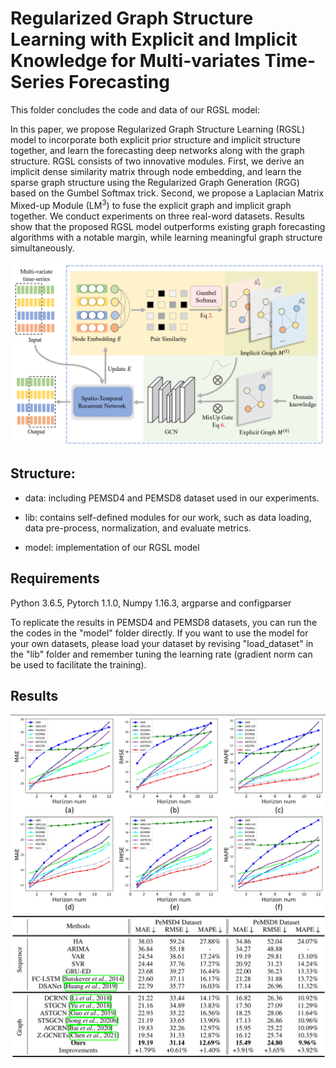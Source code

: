 # Regularized Graph Structure Learning with Explicit and Implicit Knowledge for Multi-variates Time-Series Forecasting

This folder concludes the code and data of our RGSL model:

In this paper, we propose Regularized Graph Structure Learning (RGSL) model to incorporate both explicit prior structure and implicit structure together, and learn the forecasting deep networks along with the graph structure. RGSL consists of two innovative modules. First, we derive an implicit dense similarity matrix through node embedding, and learn the sparse graph structure using the Regularized Graph Generation (RGG) based on the Gumbel Softmax trick. Second, we propose a Laplacian Matrix Mixed-up Module (LM$^3$) to fuse the explicit graph and implicit graph together. We conduct experiments on three real-word datasets. Results show that the proposed RGSL model outperforms existing graph forecasting algorithms with a notable margin, while learning meaningful graph structure simultaneously.

<div align="center">
  <img src="demo/framework.png" width="800px" />
  <!-- <p>cell.</p> -->
</div>

## Structure:

* data: including PEMSD4 and PEMSD8 dataset used in our experiments.

* lib: contains self-defined modules for our work, such as data loading, data pre-process, normalization, and evaluate metrics.

* model: implementation of our RGSL model


## Requirements

Python 3.6.5, Pytorch 1.1.0, Numpy 1.16.3, argparse and configparser

To replicate the results in PEMSD4 and PEMSD8 datasets, you can run the the codes in the "model" folder directly. If you want to use the model for your own datasets, please load your dataset by revising "load_dataset" in the "lib" folder and remember tuning the learning rate (gradient norm can be used to facilitate the training).

## Results
<div align="center">
  <img src="demo/pe.png" width="800px" />
  <!-- <p>cell.</p> -->
</div>

<div align="center">
  <img src="demo/results.png" width="800px" />
  <!-- <p>cell.</p> -->
</div>




